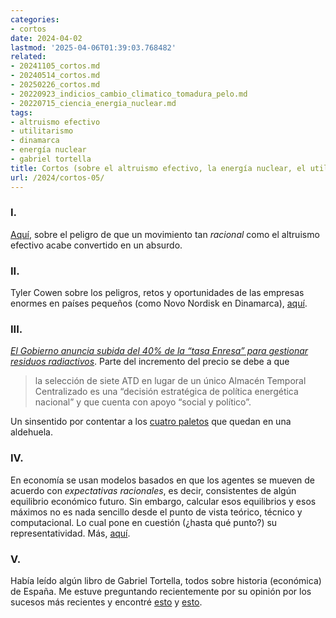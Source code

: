 ```yaml
---
categories:
- cortos
date: 2024-04-02
lastmod: '2025-04-06T01:39:03.768482'
related:
- 20241105_cortos.md
- 20240514_cortos.md
- 20250226_cortos.md
- 20220923_indicios_cambio_climatico_tomadura_pelo.md
- 20220715_ciencia_energia_nuclear.md
tags:
- altruismo efectivo
- utilitarismo
- dinamarca
- energía nuclear
- gabriel tortella
title: Cortos (sobre el altruismo efectivo, la energía nuclear, el utilitarismo, etc.)
url: /2024/cortos-05/
---
```


### I.

[Aquí](https://forum.effectivealtruism.org/posts/8wWYmHsnqPvQEnapu/getting-on-a-different-train-can-effective-altruism-avoid),
sobre el peligro de que un movimiento tan _racional_ como el altruismo efectivo acabe convertido en un absurdo.

### II.

Tyler Cowen sobre los peligros, retos y oportunidades de las empresas enormes en países pequeños (como Novo Nordisk en Dinamarca),
[aquí](https://marginalrevolution.com/marginalrevolution/2024/03/small-countries-big-firms.html).

### III.

[_El Gobierno anuncia subida del 40% de la “tasa Enresa” para gestionar residuos radiactivos_](https://www.eldiario.es/agencias/gobierno-anuncia-subida-40-tasa-enresa-gestionar-residuos-radiactivos_1_10833286.html). Parte del incremento del precio se debe a que

> la selección de siete ATD en lugar de un único Almacén Temporal Centralizado es una “decisión estratégica de política energética nacional” y que cuenta con apoyo “social y político”.

Un sinsentido por contentar a los [cuatro paletos](https://es.wikipedia.org/wiki/Villar_de_Ca%C3%B1as#Demograf%C3%ADa) que quedan en una aldehuela.

### IV.

En economía se usan modelos basados en que los agentes se mueven de acuerdo con _expectativas racionales_, es decir, consistentes de algún equilibrio económico futuro. Sin embargo, calcular esos equilibrios y esos máximos no es nada sencillo desde el punto de vista teórico, técnico y computacional. Lo cual pone en cuestión (¿hasta qué punto?) su representatividad. Más, [aquí](https://statmodeling.stat.columbia.edu/2023/02/18/contradictions-within-economic-theory-all-well-known-but-still-important-and-i-think-not-taken-as-seriously-as-they-should-be/).

### V.

Había leído algún libro de Gabriel Tortella, todos sobre historia (económica) de España. Me estuve preguntando recientemente por su opinión por los sucesos más recientes y encontré
[esto](https://theobjective.com/espana/2024-03-09/votantes-creyentes/) y
[esto](https://theobjective.com/espana/cataluna/2023-10-01/gabriel-tortella-sanchez-separatistas/).